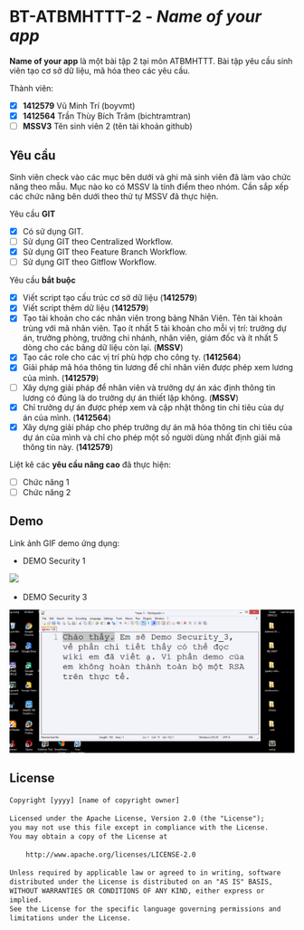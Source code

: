 # BT-ATBMHTTT-2 - *Name of your app*

**Name of your app** là một bài tập 2 tại môn ATBMHTTT. Bài tập yêu cầu sinh viên tạo cơ sở dữ liệu, mã hóa theo các yêu cầu.

Thành viên:
* [x] **1412579** Vũ Minh Trí (boyvmt)
* [x] **1412564** Trần Thùy Bích Trâm (bichtramtran)
* [ ] **MSSV3** Tên sinh viên 2 (tên tài khoản github)

## Yêu cầu

Sinh viên check vào các mục bên dưới và ghi mã sinh viên đã làm vào chức năng theo mẫu. Mục nào ko có MSSV là tính điểm theo nhóm. Cần sắp xếp các chức năng bên dưới theo thứ tự MSSV đã thực hiện.

Yêu cầu **GIT**
* [x] Có sử dụng GIT.
* [ ] Sử dụng GIT theo Centralized Workflow.
* [x] Sử dụng GIT theo Feature Branch Workflow.
* [ ] Sử dụng GIT theo Gitflow Workflow.

Yêu cầu **bắt buộc**
* [x] Viết script tạo cấu trúc cơ sở dữ liệu (**1412579**)
* [x] Viết script thêm dữ liệu (**1412579**)
* [x] Tạo tài khoản cho các nhân viên trong bảng Nhân Viên. Tên tài khoản trùng với mã nhân viên. Tạo ít nhất 5 tài khoản cho mỗi vị trí: trưởng dự án, trưởng phòng, trưởng chi nhánh, nhân viên, giám đốc và ít nhất 5 dòng cho các bảng dữ liệu còn lại. (**MSSV**)
* [x] Tạo các role cho các vị trí phù hợp cho công ty. (**1412564**)
* [x] Giải pháp mã hóa thông tin lương để chỉ nhân viên được phép xem lương của mình. (**1412579**)
* [ ] Xây dựng giải pháp để nhân viên và trưởng dự án xác định thông tin lương có đúng là do trưởng dự án thiết lập không. (**MSSV**)
* [x] Chỉ trưởng dự án được phép xem và cập nhật thông tin chi tiêu của dự án của mình. (**1412564**)
* [x] Xây dựng giải pháp cho phép trưởng dự án mã hóa thông tin chi tiêu của dự án của mình và chỉ cho phép một số người dùng nhất định giải mã thông tin này. (**1412579**)

Liệt kê các **yêu cầu nâng cao** đã thực hiện:
* [ ] Chức năng 1
* [ ] Chức năng 2

## Demo

Link ảnh GIF demo ứng dụng:

- DEMO Security 1

![](gif/1.gif)

- DEMO Security 3

![](gif/3.gif)


## License

    Copyright [yyyy] [name of copyright owner]

    Licensed under the Apache License, Version 2.0 (the "License");
    you may not use this file except in compliance with the License.
    You may obtain a copy of the License at

        http://www.apache.org/licenses/LICENSE-2.0

    Unless required by applicable law or agreed to in writing, software
    distributed under the License is distributed on an "AS IS" BASIS,
    WITHOUT WARRANTIES OR CONDITIONS OF ANY KIND, either express or implied.
    See the License for the specific language governing permissions and
    limitations under the License.
